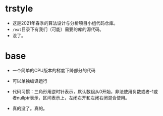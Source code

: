 # trstyle
* 这是2021年春季的算法设计与分析项目小组代码仓库。
* `/ext`目录下有我们（可能）需要的库的源代码。
* 没了。
# base
* 一个简单的CPU版本的梯度下降部分的代码
* 可以单独编译运行
* 代码习惯：三角形用逆时针表示，默认数组从0开始，非法使用负数或者-1或者nullptr表示，区间表示上，左闭右开和左闭右闭混合使用。































































* 真的没了。真的。
